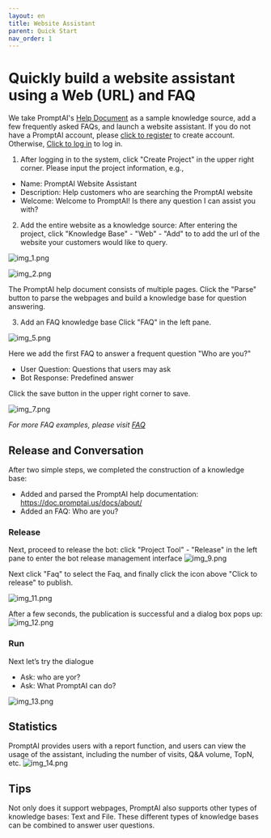 ```yaml
---
layout: en
title: Website Assistant
parent: Quick Start
nav_order: 1
---
```

# Quickly build a website assistant using a Web (URL) and FAQ
We take PromptAI's [Help Document](https://doc.promptai.us/docs/about/) as a sample knowledge source, add a few frequently asked FAQs, and launch a website assistant. 
If you do not have a PromptAI account, please [click to register](https://app.promptai.us/register) to create account. Otherwise, [Click to log in](https://app.promptai.us/login) to log in.

1. After logging in to the system, click "Create Project" in the upper right corner. Please input the project information, e.g., 
- Name: PromptAI Website Assistant
- Description: Help customers who are searching the PromptAI website
- Welcome: Welcome to PromptAI! Is there any question I can assist you with?

<!-- ![img.png](/assets/images/quick_start/kb/kb-01.png) -->

2. Add the entire website as a knowledge source: After entering the project, click "Knowledge Base" - "Web" - "Add" to to add the url of the website your customers would like to query. 

![img_1.png](/assets/images/quick_start/kb/kb-02.png)

![img_2.png](/assets/images/quick_start/kb/kb-03.png)

The PromptAI help document consists of multiple pages. Click the "Parse" button to parse the webpages and build a knowledge base for question answering. 

<!--
filter:
- Use "Filer" to filter links by keywords
-Select box to the left of Url

Here we use Select All by default, just click "OK" in the lower right corner.

![img_3.png](/assets/images/quick_start/kb/kb-04.png)

Next, the system will automatically parse the page and initialize the knowledge base.

![img_4.png](/assets/images/quick_start/kb/kb-05.png)

After initialization is completed, all web statuses change to "complete"

![img_6.png](/assets/images/quick_start/kb/kb-06.png)

-->

3. Add an FAQ knowledge base
Click "FAQ" in the left pane. 

![img_5.png](/assets/images/quick_start/kb/kb-07.png)

Here we add the first FAQ to answer a frequent question "Who are you?"

- User Question: Questions that users may ask
- Bot Response: Predefined answer

Click the save button in the upper right corner to save.

![img_7.png](/assets/images/quick_start/kb/kb-08.png)

*For more FAQ examples, please visit [FAQ](/docs/tutorial/faq/)*

## Release and Conversation
After two simple steps, we completed the construction of a knowledge base:
- Added and parsed the PromptAI help documentation: https://doc.promptai.us/docs/about/
- Added an FAQ: Who are you?

### Release
Next, proceed to release the bot: click "Project Tool" - "Release" in the left pane to enter the bot release management interface
![img_9.png](/assets/images/quick_start/kb/kb-09.png)

Next click "Faq" to select the Faq, and finally click the icon above "Click to release" to publish.

![img_11.png](/assets/images/quick_start/kb/kb-10.png)

After a few seconds, the publication is successful and a dialog box pops up:
![img_12.png](/assets/images/quick_start/kb/kb-11.png)

### Run

Next let’s try the dialogue
- Ask: who are yor?
- Ask: What PromptAI can do?

![img_13.png](/assets/images/quick_start/kb/kb-12.png)


## Statistics

PromptAI provides users with a report function, and users can view the usage of the assistant, including the number of visits, Q&A volume, TopN, etc.
![img_14.png](/assets/images/quick_start/kb/kb-13.png)

## Tips
Not only does it support webpages, PromptAI also supports other types of knowledge bases: Text and File. These different types of knowledge bases can be combined to answer user questions.